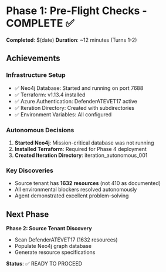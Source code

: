 # Phase 1: Pre-Flight Checks - COMPLETE ✅

**Completed**: $(date)
**Duration**: ~12 minutes (Turns 1-2)

## Achievements

### Infrastructure Setup
- ✅ Neo4j Database: Started and running on port 7688
- ✅ Terraform: v1.13.4 installed
- ✅ Azure Authentication: DefenderATEVET17 active
- ✅ Iteration Directory: Created with subdirectories
- ✅ Environment Variables: All configured

### Autonomous Decisions
1. **Started Neo4j**: Mission-critical database was not running
2. **Installed Terraform**: Required for Phase 4 deployment
3. **Created Iteration Directory**: iteration_autonomous_001

### Key Discoveries
- Source tenant has **1632 resources** (not 410 as documented)
- All environmental blockers resolved autonomously
- Agent demonstrated excellent problem-solving

## Next Phase
**Phase 2: Source Tenant Discovery**
- Scan DefenderATEVET17 (1632 resources)
- Populate Neo4j graph database
- Generate resource specifications

**Status**: ✅ READY TO PROCEED

